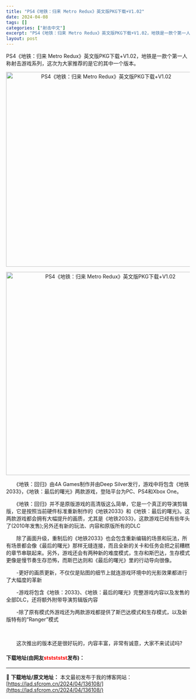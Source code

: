 ```yaml
---
title: "PS4《地铁：归来 Metro Redux》英文版PKG下载+V1.02"
date: 2024-04-08
tags: []
categories: ["射击中文"]
excerpt: "PS4《地铁：归来 Metro Redux》英文版PKG下载+V1.02，地铁是一款个第一人称射击游戏系列，这次为大家推荐的是它的其中一个版本。 　　《地铁：回归》由4A Games制作并由Deep Silver发行，游戏中将包含《地铁2033》，《地铁：最后的曙光》两款游戏，登陆平台为PC、PS4&hellip;"
layout: post
---
```


 <p>PS4《地铁：归来 Metro Redux》英文版PKG下载+V1.02，地铁是一款个第一人称射击游戏系列，这次为大家推荐的是它的其中一个版本。</p> <p align="center"><img align="" border="0" src="https://lad.sfcrom.cn/wp-content/uploads/2024/04/20240408_66135f1bdb38f.webp" width="533" alt="PS4《地铁：归来 Metro Redux》英文版PKG下载+V1.02" /></p> <p align="center"><img align="" border="0" src="https://lad.sfcrom.cn/wp-content/uploads/2024/04/20240408_66135f1c4297e.webp" width="556" alt="PS4《地铁：归来 Metro Redux》英文版PKG下载+V1.02" /></p> <p>　　《地铁：回归》由4A Games制作并由Deep Silver发行，游戏中将包含《地铁2033》，《地铁：最后的曙光》两款游戏，登陆平台为PC、PS4和Xbox One。</p> <p>　　《地铁：回归》并不是原版游戏的高清版这么简单，它是一个真正的导演剪辑版，它是按照当前硬件标准重新制作的《地铁2033》和《地铁：最后的曙光》。这两款游戏都会拥有大幅提升的画质，尤其是《地铁2033》，这款游戏已经有些年头了(2010年发售);另外还有新的玩法、内容和原版所有的DLC</p> <p>　　除了画面升级，重制后的《地铁2033》也会包含重新编辑的场景和玩法，所有场景都会像《最后的曙光》那样无缝连接，而且全新的关卡和任务会把之前糟糕的章节串联起来。另外，游戏还会有两种新的难度模式，生存和斯巴达，生存模式更像是慢节奏生存恐怖，而斯巴达则和《最后的曙光》里的行动导向很像。</p> <p>　　-更好的画质更新，不仅仅是贴图的细节上就连游戏环境中的光影效果都进行了大幅度的革新</p> <p>　　-游戏将包含《地铁：2033》、《地铁：最后的曙光》完整游戏内容以及发售的全部DLC，还将额外附带导演剪辑版内容</p> <p>　　-除了原有模式外游戏还为两款游戏都提供了斯巴达模式和生存模式，以及新版特有的&ldquo;Ranger&rdquo;模式</p> <p>&nbsp;</p> <p>　　这次推出的版本还是很好玩的，内容丰富，非常有诚意，大家不来试试吗?</p> <p><h4>下载地址(由网友<font color="red">ststststst</font>发布)：</h4></p> 

---
📖 **下载地址/原文地址：** 本文最初发布于我的博客网站：[https://lad.sfcrom.cn/2024/04/136108/](https://lad.sfcrom.cn/2024/04/136108/)
